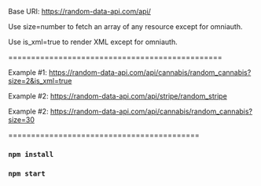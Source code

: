 
Base URI: https://random-data-api.com/api/

Use size=number to fetch an array of any resource except for omniauth.

Use is_xml=true to render XML except for omniauth.

===============================================

Example #1: https://random-data-api.com/api/cannabis/random_cannabis?size=2&is_xml=true

Example #2: https://random-data-api.com/api/stripe/random_stripe

Example #2: https://random-data-api.com/api/cannabis/random_cannabis?size=30

==========================================

### `npm install`
### `npm start`

